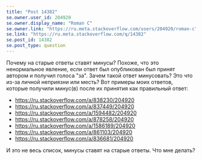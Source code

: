 ```yaml
---
title: "Post 14382"
se.owner.user_id: 204920
se.owner.display_name: "Roman C"
se.owner.link: "https://ru.meta.stackoverflow.com/users/204920/roman-c"
se.link: "https://ru.meta.stackoverflow.com/q/14382"
se.post_id: 14382
se.post_type: question
---
```

<p>Почему на старые ответы ставят минусы? Похоже, что это ненормальное явление, если ответ был опубликован был принят автором и получил голоса &quot;за&quot;. Зачем такой ответ минусовать? Это что из-за личной неприязни или месть? Вот примеры моих ответов, которые получили минус(в) после их принятия как правильный ответ:</p>
<ul>
<li><a href="https://ru.stackoverflow.com/a/838230/204920">https://ru.stackoverflow.com/a/838230/204920</a></li>
<li><a href="https://ru.stackoverflow.com/a/837449/204920">https://ru.stackoverflow.com/a/837449/204920</a></li>
<li><a href="https://ru.stackoverflow.com/a/1594482/204920">https://ru.stackoverflow.com/a/1594482/204920</a></li>
<li><a href="https://ru.stackoverflow.com/a/878258/204920">https://ru.stackoverflow.com/a/878258/204920</a></li>
<li><a href="https://ru.stackoverflow.com/a/1586189/204920">https://ru.stackoverflow.com/a/1586189/204920</a></li>
<li><a href="https://ru.stackoverflow.com/a/861103/204920">https://ru.stackoverflow.com/a/861103/204920</a></li>
<li><a href="https://ru.stackoverflow.com/a/836681/204920">https://ru.stackoverflow.com/a/836681/204920</a></li>
</ul>
<p>И это не весь список, минусы ставят на старые ответы. Что мне делать?</p>
